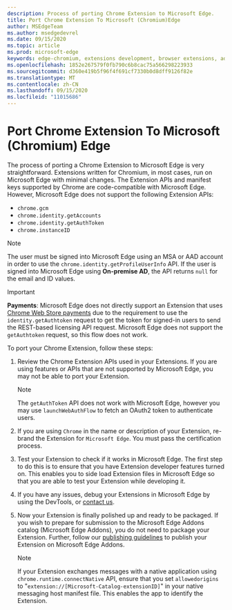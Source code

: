 ```yaml
---
description: Process of porting Chrome Extension to Microsoft Edge.
title: Port Chrome Extension To Microsoft (Chromium)Edge
author: MSEdgeTeam
ms.author: msedgedevrel
ms.date: 09/15/2020
ms.topic: article
ms.prod: microsoft-edge
keywords: edge-chromium, extensions development, browser extensions, addons, partner center, developer
ms.openlocfilehash: 1852e267579f0fb790c6b8cac75a566298223933
ms.sourcegitcommit: d360e419b5f96f4f691cf7330b0d8dff9126f82e
ms.translationtype: MT
ms.contentlocale: zh-CN
ms.lasthandoff: 09/15/2020
ms.locfileid: "11015686"
---
```

# Port Chrome Extension To Microsoft \(Chromium\) Edge  

The process of porting a Chrome Extension to Microsoft Edge is very straightforward.  Extensions written for Chromium, in most cases, run on Microsoft Edge with minimal changes.  The Extension APIs and manifest keys supported by Chrome are code-compatible with Microsoft Edge.  However, Microsoft Edge does not support the following Extension APIs:  

*   `chrome.gcm`  
*   `chrome.identity.getAccounts`  
*   `chrome.identity.getAuthToken`  
*   `chrome.instanceID`  

> [!Note]
> The user must be signed into Microsoft Edge using an MSA or AAD account in order to use the `chrome.identity.getProfileUserInfo` API.  If the user is signed into Microsoft Edge using **On-premise AD**, the API returns `null` for the email and ID values.  

> [!IMPORTANT]
> **Payments**:  Microsoft Edge does not directly support an Extension that uses [Chrome Web Store payments][ChromeDeveloperWebStorePayments] due to the requirement to use the `identity.getAuthtoken` request to get the token for signed-in users to send the REST-based licensing API request.  Microsoft Edge does not support the `getAuthtoken` request, so this flow does not work.  

To port your Chrome Extension, follow these steps:  

1.  Review the Chrome Extension APIs used in your Extensions.  If you are using features or APIs that are not supported by Microsoft Edge, you may not be able to port your Extension.  
    
    > [!NOTE]
    > The `getAuthToken` API does not work with Microsoft Edge, however you may use `launchWebAuthFlow` to fetch an OAuth2 token to authenticate users.  
    
1.  If you are using `Chrome` in the name or description of your Extension, re-brand the Extension for `Microsoft Edge`.  You must pass the certification process.  
    
1.  Test your Extension to check if it works in Microsoft Edge.  The first step to do this is to ensure that you have Extension developer features turned on.  This enables you to side load Extension files in Microsoft Edge so that you are able to test your Extension while developing it.  
    
1.  If you have any issues, debug your Extensions in Microsoft Edge by using the DevTools, or [contact us][mailtoExtensionPartnerOpsMicrosoft].  
    
1.  Now your Extension is finally polished up and ready to be packaged.  If you wish to prepare for submission to the Microsoft Edge Addons catalog \(Microsoft Edge Addons\), you do not need to package your Extension.  Further, follow our [publishing guidelines][ExtensionsPublishExtension] to publish your Extension on Microsoft Edge Addons.  
    
    > [!NOTE]
    > If your Extension exchanges messages with a native application using `chrome.runtime.connectNative` API, ensure that you set `allowedorigins` to "`extension://[Microsoft-Catalog-extensionID]`" in your native messaging host manifest file.  This enables the app to identify the Extension.  

<!-- image links -->  

<!-- links -->  

[ExtensionsPublishExtension]: ../publish/publish-extension.md "Publish An Extension"  

[mailtoExtensionPartnerOpsMicrosoft]: mailto:extensionpartnerops@microsoft.com "ExtensionPartnerOps@microsoft.com"  

[ChromeDeveloperWebStorePayments]: https://developer.chrome.com/webstore/one_time_payments "One-Time Payments - Google Chrome"  
